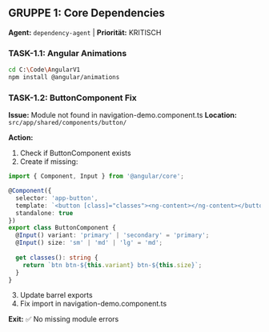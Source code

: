 ## GRUPPE 1: Core Dependencies
**Agent:** `dependency-agent` | **Priorität:** KRITISCH

### TASK-1.1: Angular Animations
```bash
cd C:\Code\AngularV1
npm install @angular/animations
```

### TASK-1.2: ButtonComponent Fix
**Issue:** Module not found in navigation-demo.component.ts
**Location:** `src/app/shared/components/button/`

**Action:**
1. Check if ButtonComponent exists
2. Create if missing:
```typescript
import { Component, Input } from '@angular/core';

@Component({
  selector: 'app-button',
  template: `<button [class]="classes"><ng-content></ng-content></button>`,
  standalone: true
})
export class ButtonComponent {
  @Input() variant: 'primary' | 'secondary' = 'primary';
  @Input() size: 'sm' | 'md' | 'lg' = 'md';
  
  get classes(): string {
    return `btn btn-${this.variant} btn-${this.size}`;
  }
}
```
3. Update barrel exports
4. Fix import in navigation-demo.component.ts

**Exit:** ✅ No missing module errors